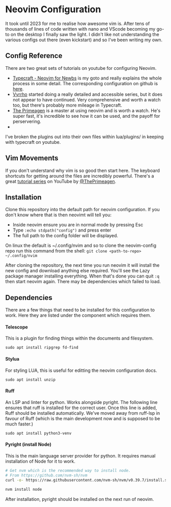 # Neovim Configuration

It took until 2023 for me to realise how awesome vim is. After tens of thousands of lines of code written with nano
and VScode becoming my go-to on the desktop I finally saw the light. I didn't like not understanding the various configs
out there (even kickstart) and so I've been writing my own.

## Config Reference

There are two great sets of tutorials on youtube for configuring Neovim.
- [Typecraft - Neovim for Newbs](https://www.youtube.com/watch?v=zHTeCSVAFNY&list=PLsz00TDipIffreIaUNk64KxTIkQaGguqn) is my goto and really explains the whole process in some detail. The corresponding configuration on github is [here](https://github.com/cpow/neovim-for-newbs/).
 - [Vyrrho](https://www.youtube.com/watch?v=87AXw9Quy9U&list=PLx2ksyallYzW4WNYHD9xOFrPRYGlntAft) started doing a really detailed and accessible series, but it does not appear to have continued. Very comprehensive and worth a watch too, but there's probably more mileage in Typecraft.
 - [The Primeagen](https://www.youtube.com/@TheVimeagen) is a master at using neovim and is worth a watch. He's super fast, it's incredible to see how it can be used, and the payoff for perservering.
 - 
I've broken the plugins out into their own files within lua/plugins/ in keeping with typecraft on youtube.

## Vim Movements

If you don't understand why vim is so good then start here. The keyboard shortcuts for getting around the files are
incredibly powerful. There's a great [tutorial series](https://youtube.com/playlist?list=PLm323Lc7iSW_wuxqmKx_xxNtJC_hJbQ7R&si=R6dQ_K0zt_8B9lM7) on YouTube by
[@ThePrimeagen](https://github.com/ThePrimeagen).


## Installation

Clone this repository into the default path for neovim configuration. If you don't know where that is then neovimt will tell you:
 - Inside neovim ensure you are in normal mode by pressing Esc
 - Type `:echo stdpath("config")` and press enter
 - The full path to the config folder will be displayed.

On linux the default is ~/.config/nvim and so to clone the neovim-config repo run this command from the shell: `git clone <path-to-repo> ~/.config/nvim`

After cloning the repository, the next time you run neovim it will install the new config and download anything else required. You'll see the Lazy package manager installing everything. When that's done you can quit `:q` then start neovim again. There may be dependencies which failed to load.


## Dependencies
There are a few things that need to be installed for this configuration to work. Here they are listed under the component which requires them.

#### Telescope
This is a plugin for finding things within the documents and filesystem.
```
sudo apt install ripgrep fd-find
```

#### Stylua
For styling LUA, this is useful for editting the neovim configuration docs.
```
sudo apt install unzip
```

#### Ruff
An LSP and linter for python. Works alongside pyright. The following line ensures that ruff is installed for the correct user.
Once this line is added, Ruff should be installed automatically. We've moved away from ruff-lsp in favour of Ruff (which is
the main development now and is supposed to be much faster.)
```
sudo apt install python3-venv
```

#### Pyright (install Node)
This is the main language server provider for python. It requires manual installation of Node for it to work.
```bash
# Get nvm which is the recommended way to install node.
# From https://github.com/nvm-sh/nvm
curl -o- https://raw.githubusercontent.com/nvm-sh/nvm/v0.39.7/install.sh | bash

nvm install node
```
After installation, pyright should be installed on the next run of neovim.
